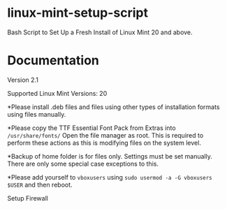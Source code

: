 # linux-mint-setup-script
Bash Script to Set Up a Fresh Install of Linux Mint 20 and above.


# Documentation

Version 2.1

Supported Linux Mint Versions: 20

*Please install .deb files and files using other types of installation formats using files manually.

*Please copy the TTF Essential Font Pack from Extras into `/usr/share/fonts/` Open the file manager as root. This is required to perform these actions as this is modifying files on the system level.

*Backup of home folder is for files only. Settings must be set manually. There are only some special case exceptions to this.

*Please add yourself to `vboxusers` using `sudo usermod -a -G vboxusers $USER` and then reboot.

Setup Firewall
